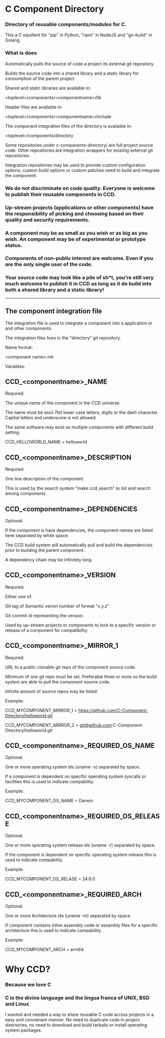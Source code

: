 # C Component Directory

### Directory of reusable components/modules for C.

This a C equillent for "pip" in Python, "npm" in NodeJS and "go-build" in Golang.

### What is does

Automatically pulls the source of code a project its external git repository.

Builds the source code into a shared library and a static library for consumption of the parent project.

Shared and static libraries are available in:

\<toplevel\>/components/\<componentname\>/lib

Header files are available in:

\<toplevel\>/components/\<componentname\>/include

The component integration files of the directory is available in:

\<toplevel\>/components/directory

Some repositories under c-components-directory/ are full project source code. Other repositories are integration wrappers for existing external git repositories.

Integration repositories may be used to provide custom configuration options, custom build options or custom patches need to build and integrate the component.

### We do not discriminate on code quality. Everyone is welcome to publish their reusable components in CCD.

### Up-stream projects (applications or other components) have the responsibility of picking and choosing based on their quality and security requirements.

### A component may be as small as you wish or as big as you wish. An component may be of experimental or prototype status.

### Components of non-public interest are welcome. Even if you are the only single user of the code.

### Your source code may look like a pile of sh*t, you're still very much welcome to publish it in CCD as long as it do build into both a shared library and a static library!

----------

## The component integration file

The integration file is used to integrate a component into a application or and other components.

The integration files lives in the "directory" git repository.

Name format:

\<component name\>.mk

Variables:

## CCD_\<componentname\>_NAME

Required.

The unique name of the component in the CCD universe.

The name must be ascii 7bit lower case letters, digits or the dash character. Capital letters and underscore is not allowed.

The same software may exist as multiple components with different build setting.

CCD_HELLOWORLD_NAME = helloworld

## CCD_\<componentname\>_DESCRIPTION

Required.

One line description of the component.

This is used by the search system "make ccd_search" to list and search among components.

## CCD_\<componentname\>_DEPENDENCIES

Optional.

If the component is have dependencies, the component names are listed here separated by white space.

The CCD build system will automatically pull and build the dependencies prior to building the parent component.

A dependency chain may be infinitely long.

## CCD_\<componentname\>_VERSION

Required.

Either one of:

Git tag of Semantic verion number of format "x.y.z"

Git commit id representing the version.

Used by up-stream projects or components to lock to a specific version or release of a component for compatibility.

## CCD_\<componentname\>_MIRROR_1

Required.

URL to a public clonable git repo of the component source code.

Minimum of one git repo must be set. Preferable three or more so the build system are able to pull the component source code.

Infinite amount of source repos may be listed.

Example:

CCD_MYCOMPONENT_MIRROR_1 = https://github.com/C-Component-Directory/helloworld.git

CCD_MYCOMPONENT_MIRROR_2 = git@github.com:C-Component-Directory/helloworld.git

## CCD_\<componentname\>_REQUIRED_OS_NAME

Optional.

One or more operating system ids (uname -s) separated by space.

If a component is dependent on specific operating system syscalls or facilities this is used to indicate compability.

Example:

CCD_MYCOMPONENT_OS_NAME = Darwin

## CCD_\<componentname\>_REQUIRED_OS_RELEASE

Optional.

One or more operating system release ids (uname -r) separated by space.

If the component is dependent on specific operating system release this is used to indicate compability.

Example:

CCD_MYCOMPONENT_OS_RELASE = 24.6.0

## CCD_\<componentname\>_REQUIRED_ARCH

Optional.

One or more Architecture ids (uname -m) separated by space.

If component contains inline assembly code or assembly files for a specific architecture this is used to indicate compability.

Example:

CCD_MYCOMPONENT_ARCH = arm64

# Why CCD?

### Because we love C

### C is the divine language and the lingua franca of UNIX, BSD and Linux

I wanted and needed a way to share reusable C code across projects in a easy and convienant manner. No need to duplicate code in project directories, no need to download and build tarballs or install operating system packages.

